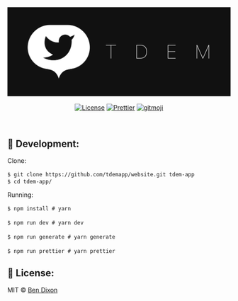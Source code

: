 <div align='center'>

  <a href='https://github.com/tdemapp/tdem/releases'>
    <img alt='TweetDeck Extension Manager' src='https://raw.githubusercontent.com/tdemapp/assets/master/branding/Promotional-Marquee.png' />
  </a>

  [![License](https://img.shields.io/badge/-mit-blue.svg?longCache=true&style=for-the-badge)](https://github.com/tdemapp/website/blob/master/LICENSE) 
  [![Prettier](https://img.shields.io/badge/-%20prettier-c596c7.svg?longCache=true&style=for-the-badge)](https://prettier.io/) 
  [![gitmoji](https://img.shields.io/badge/-%20%F0%9F%98%8D-FFDD67.svg?longCache=true&style=for-the-badge)](https://gitmoji.carloscuesta.me/) 

  <br />
</div>

## 🚀 Development:

Clone: 
```shell
$ git clone https://github.com/tdemapp/website.git tdem-app
$ cd tdem-app/
```

Running:
```shell
$ npm install # yarn

$ npm run dev # yarn dev

$ npm run generate # yarn generate

$ npm run prettier # yarn prettier
```

## 📄 License:

MIT © [Ben Dixon](https://github.com/tdemapp/website/blob/master/LICENSE)
